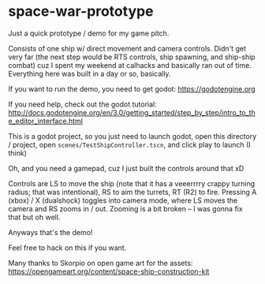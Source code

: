 # space-war-prototype

Just a quick prototype / demo for my game pitch.

Consists of one ship w/ direct movement and camera controls. Didn't get very far (the next step would be RTS controls, ship spawning, and ship-ship combat) cuz I spent my weekend at calhacks and basically ran out of time. Everything here was built in a day or so, basically.

If you want to run the demo, you need to get godot: https://godotengine.org

If you need help, check out the godot tutorial: http://docs.godotengine.org/en/3.0/getting_started/step_by_step/intro_to_the_editor_interface.html

This is a godot project, so you just need to launch godot, open this directory / project, open `scenes/TestShipController.tscn`, and click play to launch (I think)

Oh, and you need a gamepad, cuz I just built the controls around that xD

Controls are LS to move the ship (note that it has a veeerrrry crappy turning radius; that was intentional), RS to aim the turrets, RT (R2) to fire. Pressing A (xbox) / X (dualshock) toggles into camera mode, where LS moves the camera and RS zooms in / out. Zooming is a bit broken – I was gonna fix that but oh well.

Anyways that's the demo!

Feel free to hack on this if you want.

Many thanks to Skorpio on open game art for the assets: <https://opengameart.org/content/space-ship-construction-kit>

